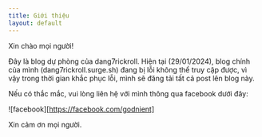 ```yaml
---
title: Giới thiệu
layout: default
---
```


Xin chào mọi người!

Đây là blog dự phòng của dang7rickroll. Hiện tại (29/01/2024), blog chính của mình (dang7rickroll.surge.sh) đang bị lỗi không thể truy cập được, vì vậy trong thời gian khắc phục lỗi, mình sẽ đăng tải tất cả post lên blog này.

Nếu có thắc mắc, vui lòng liên hệ với mình thông qua facebook dưới đây:

![facebook][https://facebook.com/godnient]


Xin cảm ơn mọi người.